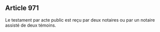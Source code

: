 Article 971
----
Le testament par acte public est reçu par deux notaires ou par un notaire
assisté de deux témoins.
